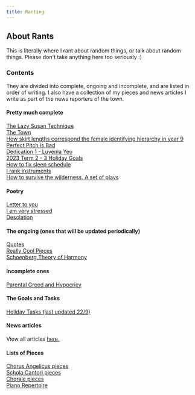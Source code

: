 ```yaml
---
title: Ranting
---
```


## About Rants
This is literally where I rant about random things, or talk about random things. Please don't take anything here too seriously :)

### Contents
They are divided into complete, ongoing and incomplete, and are listed in order of writing. I also have a collection of my pieces and news articles I write as part of the news reporters of the town.

#### Pretty much complete
<a href="https://shan-mei.github.io/shanmeis-notes/ranting/lazy-susan-technique.html">The Lazy Susan Technique</a>  
<a href="https://shan-mei.github.io/shanmeis-notes/ranting/the-town.html">The Town</a>  
<a href="https://shan-mei.github.io/shanmeis-notes/ranting/skirt-lengths">How skirt lengths correspond the female identifying hierarchy in year 9</a>  
<a href="https://shan-mei.github.io/shanmeis-notes/ranting/perfect-pitch.html">Perfect Pitch is Bad</a>  
<a href="https://shan-mei.github.io/shanmeis-notes/ranting/luvenia.html">Dedication 1 - Luvenia Yeo</a>  
<a href="https://shanmeis-notes.toomwn.xyz/ranting/hol-goals-1.html">2023 Term 2 - 3 Holiday Goals</a>  
<a href="/ranting/fix-sleep-schedule.html">How to fix sleep schedule</a>  
<a href="https://shanmeis-notes.toomwn.xyz/ranting/i-rank-instruments.html">I rank instruments</a>  
<a href="https://shan-mei.github.io/shanmeis-notes/ranting/palmtree.html">How to survive the wilderness. A set of plays</a>  

#### Poetry
<a href="/ranting/letter-to-you.html">Letter to you</a>  
<a href="https://shanmeis-notes.toomwn.xyz/ranting/stressed.html">I am very stressed</a>  
<a href="https://shanmeis-notes.toomwn.xyz/ranting/desolation.html">Desolation</a>

#### The ongoing (ones that will be updated periodically)
<a href="https://shan-mei.github.io/shanmeis-notes/ranting/quotes.html">Quotes</a>  
<a href="https://shanmeis-notes.toomwn.xyz/ranting/really-cool.html">Really Cool Pieces</a>  
[Schoenberg Theory of Harmony](https://shanmeis-notes.toomwn.xyz/ranting/schoenberg-theory-of-harmony.html)

#### Incomplete ones
<a href="https://shan-mei.github.io/shanmeis-notes/ranting/parents.html">Parental Greed and Hypocricy</a>

#### The Goals and Tasks
<a href="https://shanmeis-notes.toomwn.xyz/ranting/hol-tasks.html">Holiday Tasks (last updated 22/9)</a>

#### News articles
View all articles <a href="https://shan-mei.github.io/shanmeis-notes/ranting/news.html">here.</a>

#### Lists of Pieces
<a href="https://shan-mei.github.io/shanmeis-notes/ranting/angels-pieces.html">Chorus Angelicus pieces</a>  
<a href="https://shan-mei.github.io/shanmeis-notes/ranting/cantori-pieces.html">Schola Cantori pieces</a>  
<a href="https://shan-mei.github.io/shanmeis-notes/ranting/chorale-pieces.html">Chorale pieces</a>  
<a href="/ranting/piano-pieces.html">Piano Repertoire</a>